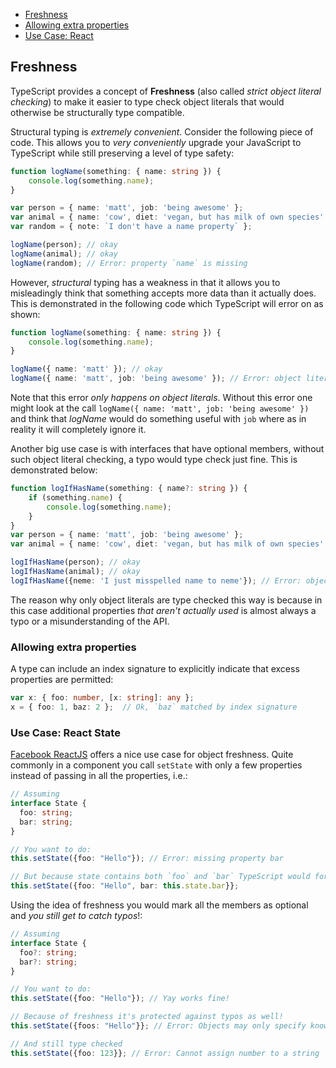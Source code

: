 
* [Freshness](#freshness)
* [Allowing extra properties](#allowing-extra-properties)
* [Use Case: React](#use-case-react-state)

## Freshness

TypeScript provides a concept of **Freshness** (also called *strict object literal checking*) to make it easier to type check object literals that would otherwise be structurally type compatible.

Structural typing is *extremely convenient*. Consider the following piece of code. This allows you to *very conveniently* upgrade your JavaScript to TypeScript while still preserving a level of type safety:

```ts
function logName(something: { name: string }) {
    console.log(something.name);
}

var person = { name: 'matt', job: 'being awesome' };
var animal = { name: 'cow', diet: 'vegan, but has milk of own species' };
var random = { note: `I don't have a name property` };

logName(person); // okay
logName(animal); // okay
logName(random); // Error: property `name` is missing
```

However, *structural* typing has a weakness in that it allows you to misleadingly think that something accepts more data than it actually does. This is demonstrated in the following code which TypeScript will error on as shown:

```ts
function logName(something: { name: string }) {
    console.log(something.name);
}

logName({ name: 'matt' }); // okay
logName({ name: 'matt', job: 'being awesome' }); // Error: object literals must only specify known properties. `job` is excessive here.
```

Note that this error *only happens on object literals*. Without this error one might look at the call `logName({ name: 'matt', job: 'being awesome' })` and think that *logName* would do something useful with `job` where as in reality it will completely ignore it.

Another big use case is with interfaces that have optional members, without such object literal checking, a typo would type check just fine. This is demonstrated below:

```ts
function logIfHasName(something: { name?: string }) {
    if (something.name) {
        console.log(something.name);
    }
}
var person = { name: 'matt', job: 'being awesome' };
var animal = { name: 'cow', diet: 'vegan, but has milk of own species' };

logIfHasName(person); // okay
logIfHasName(animal); // okay
logIfHasName({neme: 'I just misspelled name to neme'}); // Error: object literals must only specify known properties. `neme` is excessive here.
```

The reason why only object literals are type checked this way is because in this case additional properties *that aren't actually used* is almost always a typo or a misunderstanding of the API.

### Allowing extra properties

A type can include an index signature to explicitly indicate that excess properties are permitted:

```ts
var x: { foo: number, [x: string]: any };
x = { foo: 1, baz: 2 };  // Ok, `baz` matched by index signature
```

### Use Case: React State

[Facebook ReactJS](https://facebook.github.io/react/) offers a nice use case for object freshness. Quite commonly in a component you call `setState` with only a few properties instead of passing in all the properties, i.e.: 

```ts
// Assuming
interface State {
  foo: string;
  bar: string;
}

// You want to do: 
this.setState({foo: "Hello"}); // Error: missing property bar

// But because state contains both `foo` and `bar` TypeScript would force you to do: 
this.setState({foo: "Hello", bar: this.state.bar}};
```

Using the idea of freshness you would mark all the members as optional and *you still get to catch typos*!: 

```ts
// Assuming
interface State {
  foo?: string;
  bar?: string;
}

// You want to do: 
this.setState({foo: "Hello"}); // Yay works fine!

// Because of freshness it's protected against typos as well!
this.setState({foos: "Hello"}}; // Error: Objects may only specify known properties

// And still type checked
this.setState({foo: 123}}; // Error: Cannot assign number to a string
```
